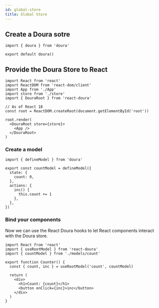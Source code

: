 ```yaml
---
id: global-store
title: Global Store
---
```


## Create a Doura sotre

```tsx title="store.ts"
import { doura } from 'doura'

export default doura()
```

## Provide the Doura Store to React

```tsx title="index.ts"
import React from 'react'
import ReactDOM from 'react-dom/client'
import App from './App'
import store from './store'
import { DouraRoot } from 'react-doura'

// As of React 18
const root = ReactDOM.createRoot(document.getElementById('root'))

root.render(
  <DouraRoot store={store}>
    <App />
  </DouraRoot>
)
```

### Create a model

```tsx title="models/count"
import { defineModel } from 'doura'

export const countModel = defineModel({
  state: {
    count: 0,
  },
  actions: {
    inc() {
      this.count += 1
    },
  },
})
```

### Bind your components

Now we can use the React Doura hooks to let React components interact with the Doura store.

```tsx title="componnets/Counter.tsx"
import React from 'react'
import { useRootModel } from 'react-doura'
import { countModel } from './models/count'

export function Counter() {
  const { count, inc } = useRootModel('count', countModel)

  return (
    <div>
      <h1>Count: {count}</h1>
      <button onClick={inc}>inc</button>
    </div>
  )
}
```
